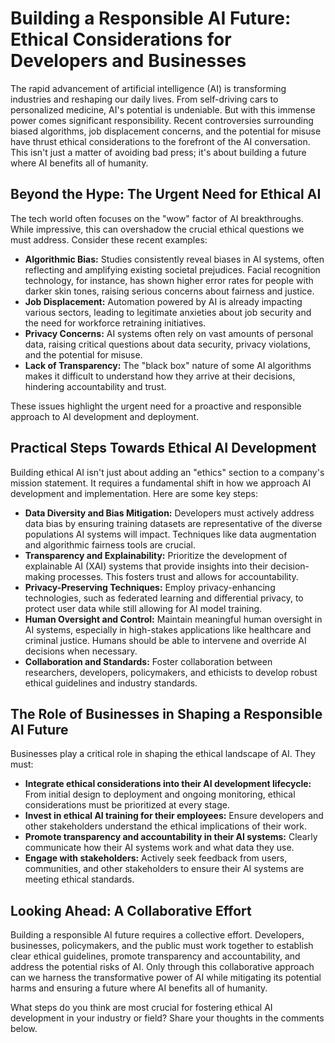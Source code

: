 # Building a Responsible AI Future: Ethical Considerations for Developers and Businesses

The rapid advancement of artificial intelligence (AI) is transforming industries and reshaping our daily lives. From self-driving cars to personalized medicine, AI's potential is undeniable.  But with this immense power comes significant responsibility.  Recent controversies surrounding biased algorithms, job displacement concerns, and the potential for misuse have thrust ethical considerations to the forefront of the AI conversation.  This isn't just a matter of avoiding bad press; it's about building a future where AI benefits all of humanity.

## Beyond the Hype: The Urgent Need for Ethical AI

The tech world often focuses on the "wow" factor of AI breakthroughs.  While impressive, this can overshadow the crucial ethical questions we must address.  Consider these recent examples:

* **Algorithmic Bias:** Studies consistently reveal biases in AI systems, often reflecting and amplifying existing societal prejudices.  Facial recognition technology, for instance, has shown higher error rates for people with darker skin tones, raising serious concerns about fairness and justice.
* **Job Displacement:**  Automation powered by AI is already impacting various sectors, leading to legitimate anxieties about job security and the need for workforce retraining initiatives.
* **Privacy Concerns:** AI systems often rely on vast amounts of personal data, raising critical questions about data security, privacy violations, and the potential for misuse.
* **Lack of Transparency:**  The "black box" nature of some AI algorithms makes it difficult to understand how they arrive at their decisions, hindering accountability and trust.

These issues highlight the urgent need for a proactive and responsible approach to AI development and deployment.

##  Practical Steps Towards Ethical AI Development

Building ethical AI isn't just about adding an "ethics" section to a company's mission statement. It requires a fundamental shift in how we approach AI development and implementation.  Here are some key steps:

* **Data Diversity and Bias Mitigation:**  Developers must actively address data bias by ensuring training datasets are representative of the diverse populations AI systems will impact. Techniques like data augmentation and algorithmic fairness tools are crucial.
* **Transparency and Explainability:**  Prioritize the development of explainable AI (XAI) systems that provide insights into their decision-making processes.  This fosters trust and allows for accountability.
* **Privacy-Preserving Techniques:**  Employ privacy-enhancing technologies, such as federated learning and differential privacy, to protect user data while still allowing for AI model training.
* **Human Oversight and Control:**  Maintain meaningful human oversight in AI systems, especially in high-stakes applications like healthcare and criminal justice.  Humans should be able to intervene and override AI decisions when necessary.
* **Collaboration and Standards:**  Foster collaboration between researchers, developers, policymakers, and ethicists to develop robust ethical guidelines and industry standards.


##  The Role of Businesses in Shaping a Responsible AI Future

Businesses play a critical role in shaping the ethical landscape of AI.  They must:

* **Integrate ethical considerations into their AI development lifecycle:** From initial design to deployment and ongoing monitoring, ethical considerations must be prioritized at every stage.
* **Invest in ethical AI training for their employees:**  Ensure developers and other stakeholders understand the ethical implications of their work.
* **Promote transparency and accountability in their AI systems:**  Clearly communicate how their AI systems work and what data they use.
* **Engage with stakeholders:**  Actively seek feedback from users, communities, and other stakeholders to ensure their AI systems are meeting ethical standards.


##  Looking Ahead:  A Collaborative Effort

Building a responsible AI future requires a collective effort.  Developers, businesses, policymakers, and the public must work together to establish clear ethical guidelines, promote transparency and accountability, and address the potential risks of AI.  Only through this collaborative approach can we harness the transformative power of AI while mitigating its potential harms and ensuring a future where AI benefits all of humanity.

What steps do you think are most crucial for fostering ethical AI development in your industry or field?  Share your thoughts in the comments below.
